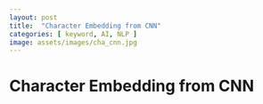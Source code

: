 ```yaml
---
layout: post
title:  "Character Embedding from CNN"
categories: [ keyword, AI, NLP ]
image: assets/images/cha_cnn.jpg
---
```


# Character Embedding from CNN


